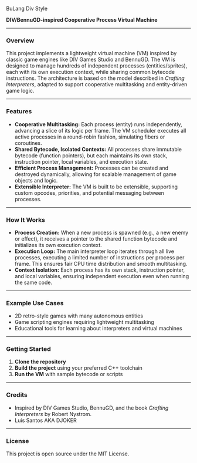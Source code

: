 BuLang Div Style

**DIV/BennuGD-inspired Cooperative Process Virtual Machine**

---

### Overview

This project implements a lightweight virtual machine (VM) inspired by classic game engines like DIV Games Studio and BennuGD. The VM is designed to manage hundreds of independent processes (entities/sprites), each with its own execution context, while sharing common bytecode instructions. The architecture is based on the model described in *Crafting Interpreters*, adapted to support cooperative multitasking and entity-driven game logic.

---

### Features

- **Cooperative Multitasking:**
Each process (entity) runs independently, advancing a slice of its logic per frame. The VM scheduler executes all active processes in a round-robin fashion, simulating fibers or coroutines.
- **Shared Bytecode, Isolated Contexts:**
All processes share immutable bytecode (function pointers), but each maintains its own stack, instruction pointer, local variables, and execution state.
- **Efficient Process Management:**
Processes can be created and destroyed dynamically, allowing for scalable management of game objects and logic.
- **Extensible Interpreter:**
The VM is built to be extensible, supporting custom opcodes, priorities, and potential messaging between processes.

---

### How It Works

- **Process Creation:**
When a new process is spawned (e.g., a new enemy or effect), it receives a pointer to the shared function bytecode and initializes its own execution context.
- **Execution Loop:**
The main interpreter loop iterates through all live processes, executing a limited number of instructions per process per frame. This ensures fair CPU time distribution and smooth multitasking.
- **Context Isolation:**
Each process has its own stack, instruction pointer, and local variables, ensuring independent execution even when running the same code.

---

### Example Use Cases

- 2D retro-style games with many autonomous entities
- Game scripting engines requiring lightweight multitasking
- Educational tools for learning about interpreters and virtual machines

---

### Getting Started

1. **Clone the repository**
2. **Build the project** using your preferred C++ toolchain
3. **Run the VM** with sample bytecode or scripts

---

 

### Credits

- Inspired by DIV Games Studio, BennuGD, and the book *Crafting Interpreters* by Robert Nystrom.
- Luis Santos AKA DJOKER
---

### License

This project is open source under the MIT License.

 
